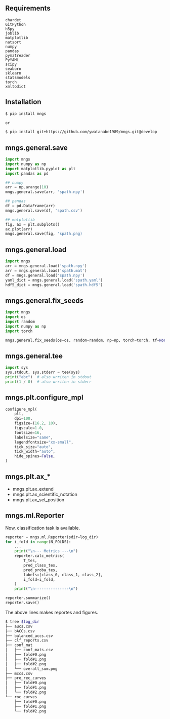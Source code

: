 ## Requirements
```
chardet
GitPython
h5py
joblib
matplotlib
natsort
numpy
pandas
pymatreader
PyYAML
scipy
seaborn
sklearn
statsmodels
torch
xmltodict
```

## Installation
``` bash
$ pip install mngs

or

$ pip install git+https://github.com/ywatanabe1989/mngs.git@develop
```



## mngs.general.save
``` python
import mngs
import numpy as np
import matplotlib.pyplot as plt
import pandas as pd

## numpy
arr = np.arange(10)
mngs.general.save(arr, 'spath.npy')

## pandas
df = pd.DataFrame(arr)
mngs.general.save(df, 'spath.csv')

## matplotlib
fig, ax = plt.subplots()
ax.plot(arr)
mngs.general.save(fig, 'spath.png)
```

## mngs.general.load
``` python
import mngs
arr = mngs.general.load('spath.npy')
arr = mngs.general.load('spath.mat')
df = mngs.general.load('spath.npy')
yaml_dict = mngs.general.load('spath.yaml')
hdf5_dict = mngs.general.load('spath.hdf5')
```

## mngs.general.fix_seeds

``` python
import mngs
import os
import random
import numpy as np
import torch

mngs.general.fix_seeds(os=os, random=random, np=np, torch=torch, tf=None, seed=42)
```

## mngs.general.tee
``` python
import sys
sys.stdout, sys.stderr = tee(sys)
print("abc")  # also wrriten in stdout
print(1 / 0)  # also wrriten in stderr
```

## mngs.plt.configure_mpl
``` python
configure_mpl(
    plt,
    dpi=100,
    figsize=(16.2, 10),
    figscale=1.0,
    fontsize=16,
    labelsize="same",
    legendfontsize="xx-small",
    tick_size="auto",
    tick_width="auto",
    hide_spines=False,
)
```

## mngs.plt.ax_*
- mngs.plt.ax_extend
- mngs.plt.ax_scientific_notation
- mngs.plt.ax_set_position

## mngs.ml.Reporter
Now, classification task is available.
``` python
reporter = mngs.ml.Reporter(sdir=log_dir)
for i_fold in range(N_FOLDS):
    ...
    print("\n--- Metrics ---\n")
    reporter.calc_metrics(
        T_tes,
        pred_class_tes,
        pred_proba_tes,
        labels=[class_0, class_1, class_2],
        i_fold=i_fold,
    )
    print("\n---------------\n")

reporter.summarize()
reporter.save()
```

The above lines makes reportes and figures.
``` bash
$ tree $log_dir
├── aucs.csv
├── bACCs.csv
├── balanced_accs.csv
├── clf_reports.csv
├── conf_mat
│   ├── conf_mats.csv
│   ├── fold#0.png
│   ├── fold#1.png
│   ├── fold#2.png
│   └── overall_sum.png
├── mccs.csv
├── pre_rec_curves
│   ├── fold#0.png
│   ├── fold#1.png
│   └── fold#2.png
└── roc_curves
    ├── fold#0.png
    ├── fold#1.png
    └── fold#2.png
```
